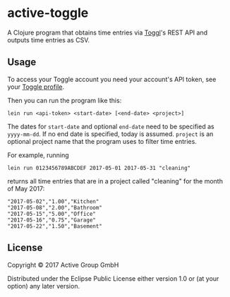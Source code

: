 # active-toggle

A Clojure program that obtains time entries via [Toggl](https://toggl.com)'s
REST API and outputs time entries as CSV.

## Usage

To access your Toggle account you need your account's API token, see your [Toggle
profile](https://toggl.com/app/profile).

Then you can run the program like this:

    lein run <api-token> <start-date> [<end-date> <project>]

The dates for `start-date` and optional `end-date` need to be specified as
`yyyy-mm-dd`.  If no end date is specified, today is assumed.  `project` is an
optional project name that the program uses to filter time entries.

For example, running

    lein run 0123456789ABCDEF 2017-05-01 2017-05-31 "cleaning"
    
returns all time entries that are in a project called "cleaning" for the month
of May 2017:

    "2017-05-02","1.00","Kitchen"
    "2017-05-08","2.00","Bathroom"
    "2017-05-15","5.00","Office"
    "2017-05-16","0.75","Garage"
    "2017-05-22","1.50","Basement"

## License

Copyright © 2017 Active Group GmbH

Distributed under the Eclipse Public License either version 1.0 or (at
your option) any later version.
